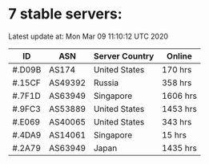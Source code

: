# 7 stable servers:

Latest update at: Mon Mar 09 11:10:12 UTC 2020

| ID | ASN | Server Country | Online |
| -- | --- | -------------- | ------ |
| #.D09B | AS174 | United States | 170 hrs |
| #.15CF | AS49392 | Russia | 358 hrs |
| #.7F1D | AS63949 | Singapore | 1606 hrs |
| #.9FC3 | AS53889 | United States | 1453 hrs |
| #.E069 | AS40065 | United States | 343 hrs |
| #.4DA9 | AS14061 | Singapore | 15 hrs |
| #.2A79 | AS63949 | Japan | 1435 hrs |

